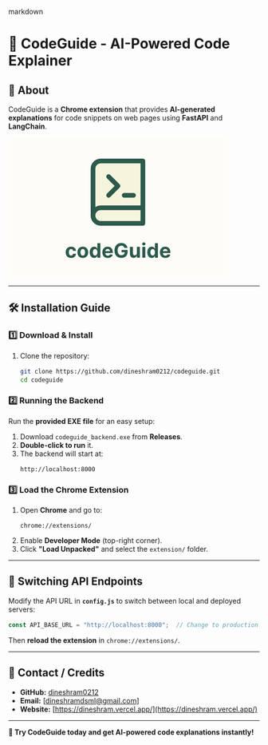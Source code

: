 markdown
# 🚀 CodeGuide - AI-Powered Code Explainer

## 📌 About
CodeGuide is a **Chrome extension** that provides **AI-generated explanations** for code snippets on web pages using **FastAPI** and **LangChain**.

![CodeGuide Banner](images/codeGuide.png)

---

## 🛠️ Installation Guide

### **1️⃣ Download & Install**
1. Clone the repository:
   ```bash
   git clone https://github.com/dineshram0212/codeguide.git
   cd codeguide
   ```

### **2️⃣ Running the Backend**
Run the **provided EXE file** for an easy setup:
1. Download `codeguide_backend.exe` from **Releases**.
2. **Double-click to run** it.
3. The backend will start at:
   ```
   http://localhost:8000
   ```

### **3️⃣ Load the Chrome Extension**
1. Open **Chrome** and go to:
   ```
   chrome://extensions/
   ```
2. Enable **Developer Mode** (top-right corner).
3. Click **"Load Unpacked"** and select the `extension/` folder.

---

## 🔄 **Switching API Endpoints**
Modify the API URL in **`config.js`** to switch between local and deployed servers:
```javascript
const API_BASE_URL = "http://localhost:8000";  // Change to production if needed
```
Then **reload the extension** in `chrome://extensions/`.

---

## 📧 Contact / Credits
- **GitHub:** [dineshram0212](https://github.com/dineshram0212)
- **Email:** [dineshramdsml@gmail.com]
- **Website:** [https://dineshram.vercel.app/](https://dineshram.vercel.app/)

---

**🚀 Try CodeGuide today and get AI-powered code explanations instantly!**